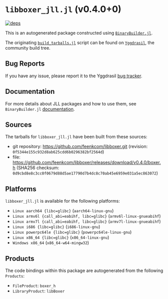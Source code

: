 # `libboxer_jll.jl` (v0.4.0+0)

[![deps](https://juliahub.com/docs/libboxer_jll/deps.svg)](https://juliahub.com/ui/Packages/libboxer_jll/Ef7AV?page=2)

This is an autogenerated package constructed using [`BinaryBuilder.jl`](https://github.com/JuliaPackaging/BinaryBuilder.jl).

The originating [`build_tarballs.jl`](https://github.com/JuliaPackaging/Yggdrasil/blob/418d061cc97bb8b886fa8936c2a2cc79411c07da/L/libboxer/build_tarballs.jl) script can be found on [`Yggdrasil`](https://github.com/JuliaPackaging/Yggdrasil/), the community build tree.

## Bug Reports

If you have any issue, please report it to the Yggdrasil [bug tracker](https://github.com/JuliaPackaging/Yggdrasil/issues).

## Documentation

For more details about JLL packages and how to use them, see `BinaryBuilder.jl` [documentation](https://docs.binarybuilder.org/stable/jll/).

## Sources

The tarballs for `libboxer_jll.jl` have been built from these sources:

* git repository: https://github.com/feenkcom/libboxer.git (revision: `0f5344e155c932d8ab625cdd6b0296382bf2564d`)
* file: https://github.com/feenkcom/libboxer/releases/download/v0.4.0/boxer.h (SHA256 checksum: `0d9cbd8e8c3cc0f0679d88d5ae17790d7b4dc8c70ab45e6959e031a5ec863072`)

## Platforms

`libboxer_jll.jl` is available for the following platforms:

* `Linux aarch64 {libc=glibc}` (`aarch64-linux-gnu`)
* `Linux armv6l {call_abi=eabihf, libc=glibc}` (`armv6l-linux-gnueabihf`)
* `Linux armv7l {call_abi=eabihf, libc=glibc}` (`armv7l-linux-gnueabihf`)
* `Linux i686 {libc=glibc}` (`i686-linux-gnu`)
* `Linux powerpc64le {libc=glibc}` (`powerpc64le-linux-gnu`)
* `Linux x86_64 {libc=glibc}` (`x86_64-linux-gnu`)
* `Windows x86_64` (`x86_64-w64-mingw32`)

## Products

The code bindings within this package are autogenerated from the following `Products`:

* `FileProduct`: `boxer_h`
* `LibraryProduct`: `libBoxer`
